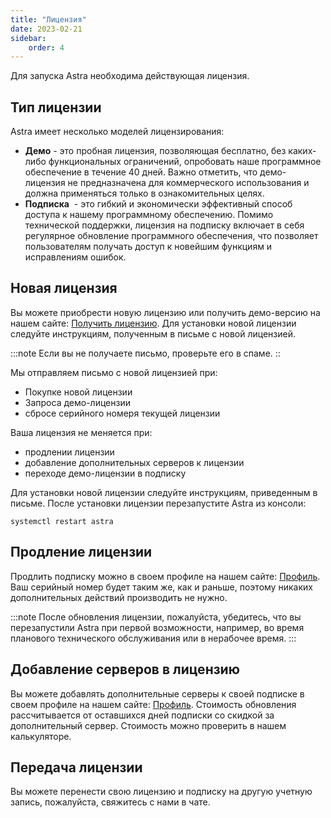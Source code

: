 ```yaml
---
title: "Лицензия"
date: 2023-02-21
sidebar:
    order: 4
---
```


Для запуска Astra необходима действующая лицензия.

## Тип лицензии[](https://help.cesbo.com/astra/getting-started/first-steps/license#license-type)

Astra имеет несколько моделей лицензирования:

- **Демо** - это пробная лицензия, позволяющая бесплатно, без каких-либо функциональных ограничений, опробовать наше программное обеспечение в течение 40 дней. Важно отметить, что демо-лицензия не предназначена для коммерческого использования и должна применяться только в ознакомительных целях.
- **Подписка**  - это гибкий и экономически эффективный способ доступа к нашему программному обеспечению. Помимо технической поддержки, лицензия на подписку включает в себя регулярное обновление программного обеспечения, что позволяет пользователям получать доступ к новейшим функциям и исправлениям ошибок.

## Новая лицензия[](https://help.cesbo.com/astra/getting-started/first-steps/license#new-license)

Вы можете приобрести новую лицензию или получить демо-версию на нашем сайте: [Получить лицензию](https://cesbo.com/astra-license). Для установки новой лицензии следуйте инструкциям, полученным в письме с новой лицензией.

:::note Если вы не получаете письмо, проверьте его в спаме. ::

Мы отправляем письмо с новой лицензией при:

- Покупке новой лицензии
- Запроса демо-лицензии
- сбросе серийного номеря текущей лицензии

Ваша лицензия не меняется при:

- продлении лицензии
- добавление дополнительных серверов к лицензии
- переходе демо-лицензии в подписку

Для установки новой лицензии следуйте инструкциям, приведенным в письме. После установки лицензии перезапустите Astra из консоли:

```
systemctl restart astra
```

## Продление лицензии[](https://help.cesbo.com/astra/getting-started/first-steps/license#renew-license)

Продлить подписку можно в своем профиле на нашем сайте: [Профиль](https://cesbo.com/profile). Ваш серийный номер будет таким же, как и раньше, поэтому никаких дополнительных действий производить не нужно.

:::note После обновления лицензии, пожалуйста, убедитесь, что вы перезапустили Astra при первой возможности, например, во время планового технического обслуживания или в нерабочее время.
:::

## Добавление серверов в лицензию[](https://help.cesbo.com/astra/getting-started/first-steps/license#upgrade-license)

Вы можете добавлять дополнительные серверы к своей подписке в своем профиле на нашем сайте: [Профиль](https://cesbo.com/profile). Стоимость обновления рассчитывается от оставшихся дней подписки со скидкой за дополнительный сервер. Стоимость можно проверить в нашем калькуляторе.

## Передача лицензии[](https://help.cesbo.com/astra/getting-started/first-steps/license#transfer-license)

Вы можете перенести свою лицензию и подписку на другую учетную запись, пожалуйста, свяжитесь с нами в чате.
